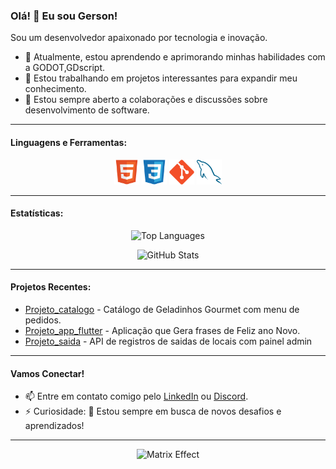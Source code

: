 ### Olá! 👋 Eu sou Gerson!

Sou um desenvolvedor apaixonado por tecnologia e inovação.

- 🌱 Atualmente, estou aprendendo e aprimorando minhas habilidades com a GODOT,GDscript.
- 🔭 Estou trabalhando em projetos interessantes para expandir meu conhecimento.
- 🤝 Estou sempre aberto a colaborações e discussões sobre desenvolvimento de software.

---

#### Linguagens e Ferramentas:

<p align="center">
  <img src="https://github.com/devicons/devicon/blob/master/icons/html5/html5-original.svg" alt="HTML5" width="40" height="40"/>
  <img src="https://github.com/devicons/devicon/blob/master/icons/css3/css3-original.svg" alt="CSS3" width="40" height="40"/>
  <img src="https://github.com/devicons/devicon/blob/master/icons/git/git-original.svg" alt="Git" width="40" height="40"/>
  <img src="https://github.com/devicons/devicon/blob/master/icons/mysql/mysql-original.svg" alt="MySQL" width="40" height="40"/>
</p>

---

#### Estatísticas:

<p align="center">
  <img src="https://github-readme-stats.vercel.app/api/top-langs/?username=Gerson-if&layout=compact&theme=dark" alt="Top Languages" />
</p>

<p align="center">
  <img src="https://github-readme-stats.vercel.app/api?username=Gerson-if&show_icons=true&theme=dark" alt="GitHub Stats" />
</p>

---

#### Projetos Recentes:

- [Projeto_catalogo](https://entechsoftware.com.br/gourmet) - Catálogo de Geladinhos Gourmet com menu de pedidos.
- [Projeto_app_flutter](https://entechsoftware.com.br/app_frases/) - Aplicação que Gera frases de Feliz ano Novo.
- [Projeto_saida](https://github.com/Gerson-if/projeto_saida) - API de registros de saidas de locais com painel admin

---

#### Vamos Conectar!

- 📫 Entre em contato comigo pelo [LinkedIn](https://br.linkedin.com/in/gerson-ferreira-de-castro-1a44071bb) ou [Discord](seu_nome_no_discord#sua_tag).
- ⚡ Curiosidade:
🌟 Estou sempre em busca de novos desafios e aprendizados!

---


<p align="center">
  <img src="https://media.giphy.com/media/xT9IgzoKnwFNmISR8I/giphy.gif" alt="Matrix Effect" width="300" height="200"/>
</p>
